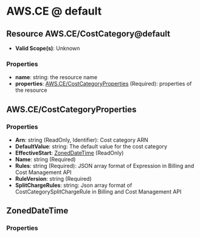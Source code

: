 # AWS.CE @ default

## Resource AWS.CE/CostCategory@default
* **Valid Scope(s)**: Unknown
### Properties
* **name**: string: the resource name
* **properties**: [AWS.CE/CostCategoryProperties](#awscecostcategoryproperties) (Required): properties of the resource

## AWS.CE/CostCategoryProperties
### Properties
* **Arn**: string (ReadOnly, Identifier): Cost category ARN
* **DefaultValue**: string: The default value for the cost category
* **EffectiveStart**: [ZonedDateTime](#zoneddatetime) (ReadOnly)
* **Name**: string (Required)
* **Rules**: string (Required): JSON array format of Expression in Billing and Cost Management API
* **RuleVersion**: string (Required)
* **SplitChargeRules**: string: Json array format of CostCategorySplitChargeRule in Billing and Cost Management API

## ZonedDateTime
### Properties

